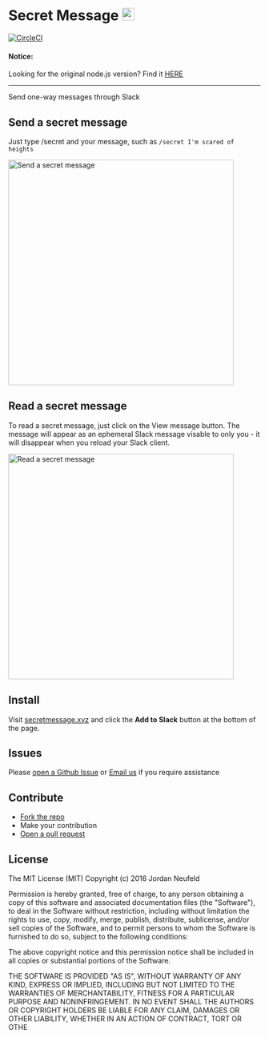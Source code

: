 # Secret Message <img src="https://raw.githubusercontent.com/neufeldtech/secretmessage-go/master/html/images/logo.png" width="25px"></img>

[![CircleCI](https://circleci.com/gh/neufeldtech/secretmessage-go.svg?style=shield&circle-token=b05e479a3cc98109e709eb5cf9b06487b3a58c8b)](https://app.circleci.com/pipelines/github/neufeldtech/secretmessage-go)


#### Notice:
Looking for the original node.js version? Find it [HERE](https://github.com/neufeldtech/secret-message)

---

 Send one-way messages through Slack


## Send a secret message
Just type /secret and your message, such as ```/secret I'm scared of heights```

<img src="https://raw.githubusercontent.com/neufeldtech/secretmessage-go/master/html/images/send_secret_1.gif" alt="Send a secret message" width="450px" />

## Read a secret message
To read a secret message, just click on the View message button. The message will appear as an ephemeral Slack message visable to only you - it will disappear when you reload your Slack client.

<img src="https://raw.githubusercontent.com/neufeldtech/secretmessage-go/master/html/images/receive_secret_1.gif" alt="Read a secret message" width="450px" />

## Install
Visit [secretmessage.xyz](http://secretmessage.xyz) and click the **Add to Slack** button at the bottom of the page.

## Issues

Please [open a Github Issue](https://github.com/neufeldtech/secretmessage-go/issues/new) or [Email us](mailto:support@secretmessage.xyz) if you require assistance

## Contribute
- [Fork the repo](https://github.com/neufeldtech/secretmessage-go/fork)
- Make your contribution
- [Open a pull request](https://github.com/neufeldtech/secretmessage-go/pulls)

## License
The MIT License (MIT)
Copyright (c) 2016 Jordan Neufeld

Permission is hereby granted, free of charge, to any person obtaining a copy of this software and associated documentation files (the "Software"), to deal in the Software without restriction, including without limitation the rights to use, copy, modify, merge, publish, distribute, sublicense, and/or sell copies of the Software, and to permit persons to whom the Software is furnished to do so, subject to the following conditions:

The above copyright notice and this permission notice shall be included in all copies or substantial portions of the Software.

THE SOFTWARE IS PROVIDED "AS IS", WITHOUT WARRANTY OF ANY KIND, EXPRESS OR IMPLIED, INCLUDING BUT NOT LIMITED TO THE WARRANTIES OF MERCHANTABILITY, FITNESS FOR A PARTICULAR PURPOSE AND NONINFRINGEMENT. IN NO EVENT SHALL THE AUTHORS OR COPYRIGHT HOLDERS BE LIABLE FOR ANY CLAIM, DAMAGES OR OTHER LIABILITY, WHETHER IN AN ACTION OF CONTRACT, TORT OR OTHE
